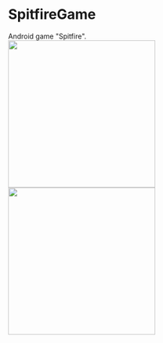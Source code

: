 # SpitfireGame
Android game "Spitfire".
<br>
<img height="300" src="https://i.ibb.co/0jXs7NH/sc4.jpg">
<img height="300" src="https://i.ibb.co/zrRLGVC/sc5.jpg">
<br>
